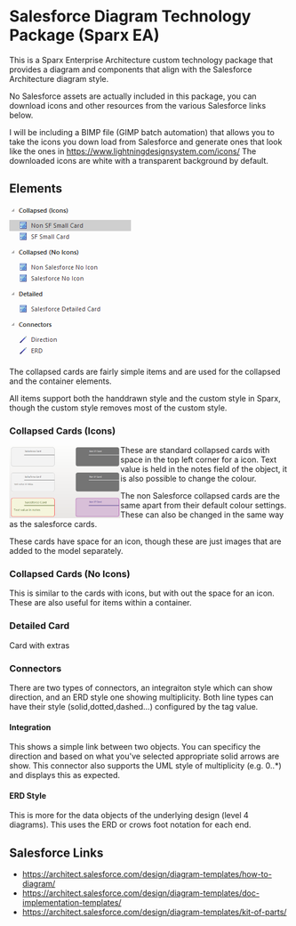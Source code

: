 # Salesforce Diagram Technology Package (Sparx EA)
This is a Sparx Enterprise Architecture custom technology package that provides a diagram and components that align with the Salesforce Architecture diagram style.

No Salesforce assets are actually included in this package, you can download icons and other resources from the various Salesforce links below.  

I will be including a BIMP file (GIMP batch automation) that allows you to take the icons you down load from Salesforce and generate ones that look like the ones in https://www.lightningdesignsystem.com/icons/ The downloaded icons are white with a transparent background by default.

## Elements
 ![Toolbox Items](/md-images/toolbox.png)

The collapsed cards are fairly simple items and are used for the collapsed and the container elements.

All items support both the handdrawn style and the custom style in Sparx, though the custom style removes most of the custom style.

### Collapsed Cards (Icons)
<img src="/md-images/CollapsedCardSF.png" width="200" align="left"/>

These are standard collapsed cards with space in the top left corner for a icon.  Text value is held in the notes field of the object, it is also possible to change the colour.

The non Salesforce collapsed cards are the same apart from their default colour settings.  These can also be changed in the same way as the salesforce cards.

These cards have space for an icon, though these are just images that are added to the model separately. 

### Collapsed Cards (No Icons)
This is similar to the cards with icons, but with out the space for an icon.  These are also useful for items within a container.

### Detailed Card
Card with extras

### Connectors
There are two types of connectors, an integraiton style which can show direction, and an ERD style one showing multiplicity. Both line types can have their style (solid,dotted,dashed...) configured by the tag value.

#### Integration
This shows a simple link between two objects.  You can specificy the direction and based on what you've selected appropriate solid arrows are show.  This connector also supports the UML style of multiplicity (e.g. 0..\*) and displays this as expected.

#### ERD Style
This is more for the data objects of the underlying design (level 4 diagrams).  This uses the ERD or crows foot notation for each end.


## Salesforce Links
* https://architect.salesforce.com/design/diagram-templates/how-to-diagram/
* https://architect.salesforce.com/design/diagram-templates/doc-implementation-templates/
* https://architect.salesforce.com/design/diagram-templates/kit-of-parts/


 
